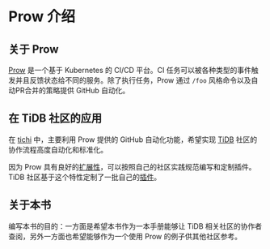 # Prow 介绍

## 关于 Prow

[Prow](https://github.com/kubernetes/test-infra/tree/master/prow) 是一个基于 Kubernetes 的 CI/CD 平台。CI 任务可以被各种类型的事件触发并且反馈状态给不同的服务。除了执行任务，Prow 通过 `/foo` 风格命令以及自动PR合并的策略提供 GitHub 自动化。

## 在 TiDB 社区的应用

在 [tichi](https://github.com/ti-community-infra/tichi) 中，主要利用 Prow 提供的 GitHub 自动化功能，希望实现 [TiDB](https://github.com/pingcap/tidb) 社区的协作流程高度自动化和标准化。

因为 Prow 具有良好的[扩展性](https://github.com/kubernetes/test-infra/tree/master/prow/plugins)，可以按照自己的社区实践规范编写和定制插件。TiDB 社区基于这个特性定制了一批自己的[插件](https://github.com/ti-community-infra/tichi/tree/master/internal/pkg/externalplugins)。

## 关于本书

编写本书的目的：一方面是希望本书作为一本手册能够让 TiDB 相关社区的协作者查阅，另外一方面也希望能够作为一个使用 Prow 的例子供其他社区参考。

